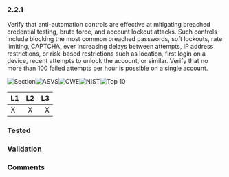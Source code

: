 ### 2.2.1 
Verify that anti-automation controls are effective at mitigating breached credential testing, brute force, and account lockout attacks. Such controls include blocking the most common breached passwords, soft lockouts, rate limiting, CAPTCHA, ever increasing delays between attempts, IP address restrictions, or risk-based restrictions such as location, first login on a device, recent attempts to unlock the account, or similar. Verify that no more than 100 failed attempts per hour is possible on a single account.

![Section](https://img.shields.io/badge/V2-green.svg)![ASVS](https://img.shields.io/badge/ASVS-2.2.1-blue.svg)![CWE](https://img.shields.io/badge/CWE--red.svg)![NIST](https://img.shields.io/badge/NIST-5.2.2%20/%205.1.1.2%20/%205.1.4.2%20/%205.1.5.2-important.svg)![Top 10](https://img.shields.io/badge/--lightgray.svg)

| L1| L2| L3|
| --|:--:|-:|
| X | X | X |

### Tested

### Validation

### Comments

        